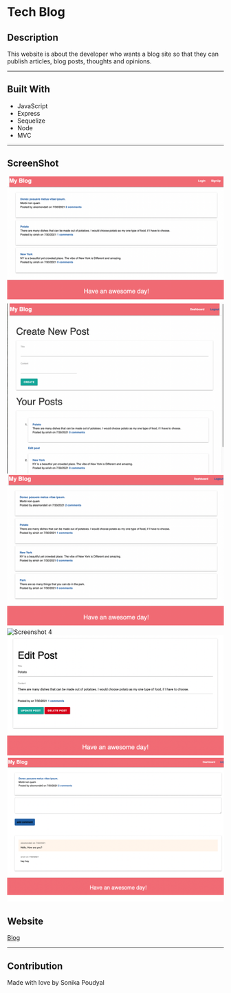 # Tech Blog

## Description
This website is about the developer who wants a blog site so that they can publish articles, blog posts, thoughts and opinions. 

---

## Built With
* JavaScript
* Express
* Sequelize
* Node
* MVC

---

## ScreenShot
![Screenshot 1](./public/images/Screenshot1.png)
![Screenshot 2](./public/images/Screenshot2.png)
![Screenshot 3](./public/images/Screenshot3.png)
![Screenshot 4](./public/images/Screenshot4.png)
![Screenshot 5](./public/images/Screenshot5.png)
![Screenshot 6](./public/images/Screenshot6.png)

## Website
[Blog](https://techbloggermvc.herokuapp.com)

---


## Contribution
Made with love by Sonika Poudyal 

